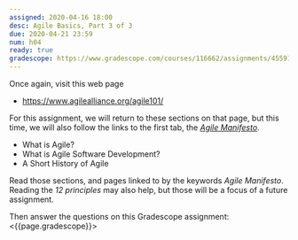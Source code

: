 ```yaml
---
assigned: 2020-04-16 18:00
desc: Agile Basics, Part 3 of 3
due: 2020-04-21 23:59
num: h04
ready: true
gradescope: https://www.gradescope.com/courses/116662/assignments/455914
---
```


<div style="display:none;">https://ucsb-cs48.github.io/w19/hwk/h04/</div>

Once again, visit this web page

* <https://www.agilealliance.org/agile101/>

For this assignment, we will return to these sections on that page, but this time, we will also follow the links to
the first tab, the  [*Agile Manifesto*](https://www.agilealliance.org/agile101/the-agile-manifesto/).

* What is Agile?
* What is Agile Software Development?
* A Short History of Agile

Read those sections, and pages linked to by the keywords *Agile Manifesto*.  Reading the *12 principles* may also help, but those will be a focus of a future assignment.

Then answer the questions on this Gradescope assignment: <{{page.gradescope}}>
